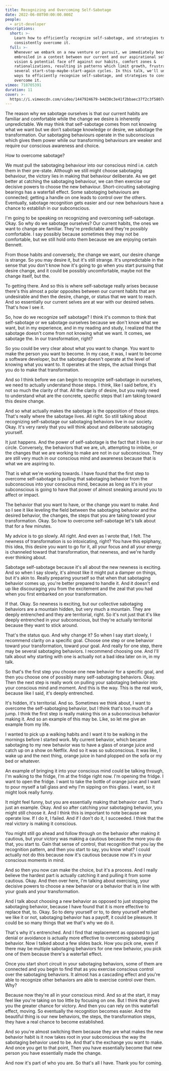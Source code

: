 ```yaml
---
title: Recognizing and Overcoming Self-Sabotage
date: 2022-06-08T00:00:00.000Z
people:
  - arit-developer
descriptions:
  short: >-
    Learn how to efficiently recognize self-sabotage, and strategies to
    consistently overcome it.
  full: >-
    Whenever we embark on a new venture or pursuit, we immediately become
    embroiled in a contest between our current and our aspirational selves. Our
    vision & potential face off against our habits, comfort zones &
    rationalizations, resulting in patterns which limit growth, frustrations and
    several start-stop-maybe-start-again cycles. In this talk, we'll uncover
    ways to efficiently recognize self-sabotage, and strategies to consistently
    overcome it.
vimeo: 718705391
duration: 11
cover: >-
  https://i.vimeocdn.com/video/1447924679-b4d30c3e41f2bbaec37f2c3f5807c219cf4d4a95d7c07db73837786083028cc9-d
---
```


<extra-reading title="Summary">
<!-- There is am empty line required above and below content. -->

The reason why we sabotage ourselves is that our current habits are familiar and comfortable while the change we desire is inherently unpredictable. We may think that self-sabotage comes from not knowing what we want but we don’t sabotage knowledge or desire, we sabotage the transformation. Our sabotaging behaviours operate in the subconscious which gives them power while our transforming behaviours are weaker and require our conscious awareness and choice. 

How to overcome sabotage?
  
We must pull the sabotaging behaviour into our conscious mind i.e. catch them in their pre-state. Although we still might choose sabotaging behaviour, the victory lies in making that behaviour deliberate. As we get better at catching the sabotaging behaviour, we can then exercise our decisive powers to choose the new behaviour. Short-circuiting sabotaging bearings has a waterfall effect. Some sabotaging behaviours are connected; getting a handle on one leads to control over the others. Eventually, sabotage recognition gets easier and our new behaviours have a chance to establish in our subconscious.

</extra-reading>

I'm going to be speaking on recognizing and overcoming self-sabotage. Okay. So why do we sabotage ourselves? Our current habits, the ones we want to change are familiar. They're predictable and they're possibly comfortable. I say possibly because sometimes they may not be comfortable, but we still hold onto them because we are enjoying certain Bennett.

From those habits and conversely, the change we want, our desire change is strange. So you may desire it, but it's still strange. It's unpredictable in the sense that you don't know how it's going to go when you start pursuing that desire change, and it could be possibly uncomfortable, maybe not the change itself, but the.

To getting there. And so this is where self-sabotage really arises because there's this almost a polar opposites between our current habits that are undesirable and then the desire, change, or status that we want to reach. And so essentially our current selves are at war with our desired selves. That's how I see it.

So, how do we recognize self sabotage? I think it's common to think that self-sabotage or we sabotage ourselves because we don't know what we want, but in my experience, and in my reading and study, I realized that the sabotage doesn't come from not knowing what we want. It comes, we sabotage the. In our transformation, right?

So you could be very clear about what you want to change. You want to make the person you want to become. In my case, it was, I want to become a software developer, but the sabotage doesn't operate at the level of knowing what you want to. It operates at the steps, the actual things that you do to make that transformation.

And so I think before we can begin to recognize self-sabotage in ourselves, we need to actually understand those steps. I think, like I said before, it's not so much the clarity of that. All the clarity of desire, but you really need to understand what are the concrete, specific steps that I am taking toward this desire change.

And so what actually makes the sabotage is the opposition of those steps. That's really where the sabotage lives. All right. So still talking about recognizing self-sabotage our sabotaging behaviors live in our society. Okay. It's very rarely that you will think about and deliberate sabotaging yourself.

It just happens. And the power of self-sabotage is the fact that it lives in our circle. Conversely, the behaviors that we are, uh, attempting to imbibe, or the changes that we are working to make are not in our subconscious. They are still very much in our conscious mind and awareness because that is what we are aspiring to.

That is what we're working towards. I have found that the first step to overcome self-sabotage is pulling that sabotaging behavior from the subconscious into your conscious mind, because as long as it's in your subconscious is going to have that power of almost sneaking around you to affect or impact.

The behavior that you want to have, or the change you want to make. And so I see it like leveling the field between the sabotaging behavior and the desired behavior, the changes, the steps that you are taking toward your transformation. Okay. So how to overcome self-sabotage let's talk about that for a few minutes.

My advice is to go slowly. All right. And even as I wrote that, I felt. The newness of transformation is so intoxicating, right? You have this epiphany, this idea, this desire you want to go for it, all your focus and all your energy is channeled toward that transformation, that newness, and we're hardly ever thinking about.

Sabotage self-sabotage because it's all about the new newness is exciting. And so when I say slowly, it's almost like it might put a damper on things, but it's akin to. Really preparing yourself so that when that sabotaging behavior comes up, you're better prepared to handle it. And it doesn't end up like discouraging you from the excitement and the zeal that you had when you first embarked on your transformation.

If that. Okay. So newness is exciting, but our collective sabotaging behaviors are a mountain hidden, but very much a mountain. They are deeply entrenched and they are territorial, right. So it's not just that it's like deeply entrenched in your subconscious, but they're actually territorial because they want to stick around.

That's the status quo. And why change it? So when I say start slowly, I recommend clarity on a specific goal. Choose one step or one behavior toward your transformation, toward your goal. And really for one step, there may be several sabotaging behaviors. I recommend choosing one. And I'll talk about why starting with one is actually not a bad idea later on in, in my talk.

So that's the first step you choose one new behavior for a specific goal, and then you choose one of possibly many self-sabotaging behaviors. Okay. Then the next step is really work on pulling your sabotaging behavior into your conscious mind and moment. And this is the way. This is the real work, because like I said, it's deeply entrenched.

It's hidden, it's territorial. And so. Sometimes we think about, I want to overcome the self-sabotaging behavior, but I think that's too much of a jump. I think the first step is really making this on a subconscious behavior making it. And so an example of this may be. Like, so let me give an example from my life.

I wanted to pick up a walking habits and I want it to be walking in the mornings before I started work. My current behavior, which became sabotaging to my new behavior was to have a glass of orange juice and catch up on a show on Netflix. And so it was so subconscious. It was like, I wake up and the next thing, orange juice in hand plopped on the sofa or my bed or whatever.

An example of bringing it into your conscious mind could be talking through, I'm walking to the fridge, I'm at the fridge right now. I'm opening the fridge. I want to open the fridge. I want to take the bottle of orange juice and I want to pour myself a tall glass and why I'm sipping on this glass. I want, so it might look really funny.

It might feel funny, but you are essentially making that behavior card. That's just an example. Okay. And so after catching your sabotaging behavior, you might still choose it. And I think this is important to note because we operate low. If I do it, I failed. And if I don't do it, I succeeded. I think that the real victory is making it conscious.

You might still go ahead and follow through on the behavior after making it cautious, but your victory was making a cautious because the more you do that, you start to. Gain that sense of control, that recognition that you lay the recognition pattern, and then you start to say, you know what? I could actually not do this because now it's cautious because now it's in your conscious moments in mind.

And so then you now can make the choice, but it's a process. And I really believe the hardest part is actually catching it and pulling it from some cautious. Okay. And then over here, I'm talking about exercising, your decisive powers to choose a new behavior or a behavior that is in line with your goals and your transformation.

And I talk about choosing a new behavior as opposed to just stopping the sabotaging behavior, because I have found that it is more effective to replace that, to. Okay. So to deny yourself or to, to deny yourself whether we like it or not, sabotaging behavior has a payoff, it could be pleasure. It could be so many things that we that's why we do it.

That's why it's entrenched. And I find that replacement as opposed to just denial or avoidance is actually more effective to overcoming sabotaging behavior. Now I talked about a few slides back. How you pick one, even if there may be multiple sabotaging behaviors for one new behavior, you pick one of them because there's a waterfall effect.

Once you start short circuit in your sabotaging behaviors, some of them are connected and you begin to find that as you exercise conscious control over the sabotaging behaviors. It almost has a cascading effect and you're able to recognize other behaviors are able to exercise control over them. Why?

Because now they're all in your conscious mind. And so at the start, it may feel like you're taking on too little by focusing on one. But I think that gives you the greater chance for victory. And then you can rely on this waterfall effect, moving. So eventually the recognition becomes easier. And the beautiful thing is our new behaviors, the steps, the transformation steps, they have a real chance to become established.

And so you're almost switching them because they are what makes the new behavior habit is it now takes root in your subconscious the way the sabotaging behavior used to be. And that's the exchange you want to make. And once you get to that point, Then you have essentially become that new person you have essentially made the change.

And now it's part of who you are. So that's all I have. Thank you for coming.

